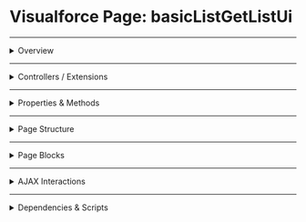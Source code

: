 # Visualforce Page: basicListGetListUi

---

<details>
<summary>Overview</summary>

## Visualforce Page Overview: basicListGetListUi

The 'basicListGetListUi' Visualforce page is designed to display a list of Account records in a table format using a standard controller.

### Purpose of the Page
Its primary purpose is to provide a user-friendly interface for viewing key attributes of each Account, including Name, Type, Phone, and Number of Employees.



### Metadata
- **API Version**: 54
- **Label**: Basic List

</details>

---

<details>
<summary>Controllers / Extensions</summary>

## Key Controllers / Extensions Used
- **Standard Controller**: Account
- **Custom Controller**: None
- **Extensions**: 
  None

</details>

---

<details>
<summary>Properties & Methods</summary>

## Properties
_No public properties found in associated Apex controllers/extensions._

---

## Methods
_No public methods found in associated Apex controllers/extensions._

</details>

---

<details>
<summary>Page Structure</summary>

### Forms
- Contains **1** `apex:form` component(s)

### Inputs
- No input bindings detected

### Buttons
- No actionable buttons or links detected

</details>

---

<details>
<summary>Page Blocks</summary>

## Page Blocks on the Page
_No `apex:pageBlock` components detected._

</details>

---

<details>
<summary>AJAX Interactions</summary>

- No `apex:actionSupport` components detected.

- No `apex:outputPanel` components detected.

</details>

---

<details>
<summary>Dependencies & Scripts</summary>

### Objects
- `Account`

### Fields
- `accounts`
- `account.Name`
- `account.Type`
- `account.Phone`
- `account.NumberOfEmployees`

### Custom Components
- No custom components detected.

### Scripts
- No script tags detected.

</details>